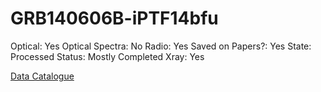 # GRB140606B-iPTF14bfu

Optical: Yes
Optical Spectra: No
Radio: Yes
Saved on Papers?: Yes
State: Processed
Status: Mostly Completed
Xray: Yes

[Data Catalogue](GRB140606B-iPTF14bfu%2000649ce44e4f4d2aaf39abb2b98d609b/Data%20Catalogue%20e2a51e0f575c4886a53ae8eb69553a9f.csv)